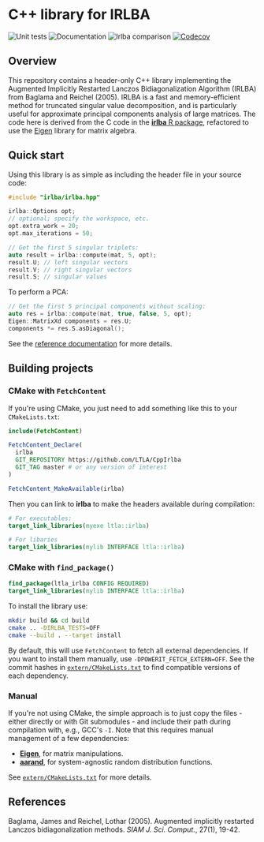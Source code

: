 # C++ library for IRLBA

![Unit tests](https://github.com/LTLA/CppIrlba/actions/workflows/run-tests.yaml/badge.svg)
![Documentation](https://github.com/LTLA/CppIrlba/actions/workflows/doxygenate.yaml/badge.svg)
![Irlba comparison](https://github.com/LTLA/CppIrlba/actions/workflows/compare-irlba.yaml/badge.svg)
[![Codecov](https://codecov.io/gh/LTLA/CppIrlba/branch/master/graph/badge.svg?token=E2AFGW2XDB)](https://codecov.io/gh/LTLA/CppIrlba)

## Overview

This repository contains a header-only C++ library implementing the Augmented Implicitly Restarted Lanczos Bidiagonalization Algorithm (IRLBA) from Baglama and Reichel (2005).
IRLBA is a fast and memory-efficient method for truncated singular value decomposition, and is particularly useful for approximate principal components analysis of large matrices.
The code here is derived from the C code in the [**irlba** R package](https://github.com/bwlewis/irlba), refactored to use the [Eigen](http://eigen.tuxfamily.org/) library for matrix algebra.

## Quick start

Using this library is as simple as including the header file in your source code:

```cpp
#include "irlba/irlba.hpp"

irlba::Options opt;
// optional; specify the workspace, etc.
opt.extra_work = 20;
opt.max_iterations = 50;

// Get the first 5 singular triplets:
auto result = irlba::compute(mat, 5, opt);
result.U; // left singular vectors
result.V; // right singular vectors
result.S; // singular values
```

To perform a PCA:

```cpp
// Get the first 5 principal components without scaling:
auto res = irlba::compute(mat, true, false, 5, opt);
Eigen::MatrixXd components = res.U;
components *= res.S.asDiagonal();
```

See the [reference documentation](https://ltla.github.io/CppIrlba) for more details.

## Building projects

### CMake with `FetchContent`

If you're using CMake, you just need to add something like this to your `CMakeLists.txt`:

```cmake
include(FetchContent)

FetchContent_Declare(
  irlba 
  GIT_REPOSITORY https://github.com/LTLA/CppIrlba
  GIT_TAG master # or any version of interest
)

FetchContent_MakeAvailable(irlba)
```

Then you can link to **irlba** to make the headers available during compilation:

```cmake
# For executables:
target_link_libraries(myexe ltla::irlba)

# For libaries
target_link_libraries(mylib INTERFACE ltla::irlba)
```

### CMake with `find_package()`

```cmake
find_package(ltla_irlba CONFIG REQUIRED)
target_link_libraries(mylib INTERFACE ltla::irlba)
```

To install the library use:

```sh
mkdir build && cd build
cmake .. -DIRLBA_TESTS=OFF
cmake --build . --target install
```

By default, this will use `FetchContent` to fetch all external dependencies.
If you want to install them manually, use `-DPOWERIT_FETCH_EXTERN=OFF`.
See the commit hashes in [`extern/CMakeLists.txt`](extern/CMakeLists.txt) to find compatible versions of each dependency.

### Manual

If you're not using CMake, the simple approach is to just copy the files - either directly or with Git submodules - and include their path during compilation with, e.g., GCC's `-I`.
Note that this requires manual management of a few dependencies:

- [**Eigen**](https://gitlab.com/libeigen/eigen), for matrix manipulations.
- [**aarand**](https://github.com/LTLA/aarand), for system-agnostic random distribution functions.

See [`extern/CMakeLists.txt`](extern/CMakeLists.txt) for more details.

## References

Baglama, James and Reichel, Lothar (2005).
Augmented implicitly restarted Lanczos bidiagonalization methods.
_SIAM J. Sci. Comput._, 27(1), 19-42.

